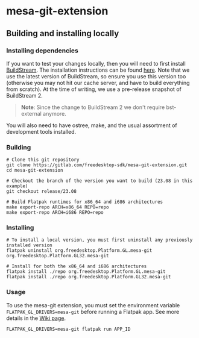 # mesa-git-extension

## Building and installing locally
### Installing dependencies
If you want to test your changes locally, then you will need to first install [BuildStream](https://buildstream.build). The installation instructions can be found [here](https://buildstream.build/install.html). Note that we use the latest version of BuildStream, so ensure you use this version too (otherwise you may not hit our cache server, and have to build everything from scratch). At the time of writing, we use a pre-release snapshot of BuildStream 2.

> **Note**: Since the change to BuildStream 2 we don't require bst-external anymore.

You will also need to have ostree, make, and the usual assortment of development tools installed.

### Building

```shell
# Clone this git repository
git clone https://gitlab.com/freedesktop-sdk/mesa-git-extension.git
cd mesa-git-extension

# Checkout the branch of the version you want to build (23.08 in this example)
git checkout release/23.08

# Build Flatpak runtimes for x86_64 and i686 architectures
make export-repo ARCH=x86_64 REPO=repo
make export-repo ARCH=i686 REPO=repo
```

### Installing

```shell
# To install a local version, you must first uninstall any previously installed version
flatpak uninstall org.freedesktop.Platform.GL.mesa-git org.freedesktop.Platform.GL32.mesa-git

# Install for both the x86_64 and i686 architectures
flatpak install ./repo org.freedesktop.Platform.GL.mesa-git
flatpak install ./repo org.freedesktop.Platform.GL32.mesa-git
```

### Usage
To use the mesa-git extension, you must set the environment variable `FLATPAK_GL_DRIVERS=mesa-git` before running a Flatpak app. See more details in the [Wiki page](https://gitlab.com/freedesktop-sdk/freedesktop-sdk/-/wikis/mesa-git).

```shell
FLATPAK_GL_DRIVERS=mesa-git flatpak run APP_ID
```
